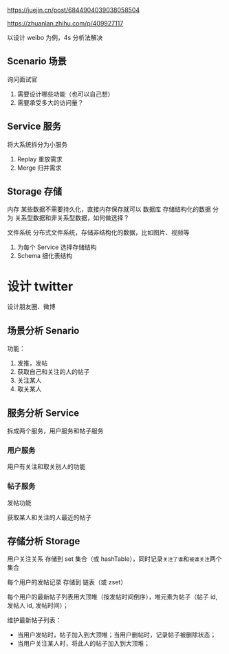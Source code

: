 https://juejin.cn/post/6844904039038058504

https://zhuanlan.zhihu.com/p/409927117

以设计 weibo 为例，4s 分析法解决

## Scenario 场景

询问面试官

1. 需要设计哪些功能（也可以自己想）
2. 需要承受多大的访问量？

## Service 服务

将大系统拆分为小服务

1. Replay 重放需求
2. Merge 归并需求

## Storage 存储

内存
某些数据不需要持久化，直接内存保存就可以
数据库
存储结构化的数据
分为 关系型数据和非关系型数据，如何做选择？

文件系统
分布式文件系统，存储非结构化的数据，比如图片、视频等

1. 为每个 Service 选择存储结构
2. Schema 细化表结构

# 设计 twitter

设计朋友圈、微博

## 场景分析 Senario

功能：

1. 发推，发帖
2. 获取自己和关注的人的帖子
3. 关注某人
4. 取关某人

## 服务分析 Service

拆成两个服务，用户服务和帖子服务

### 用户服务

用户有关注和取关别人的功能

### 帖子服务

发帖功能

获取某人和关注的人最近的帖子

## 存储分析 Storage

用户关注关系 存储到 set 集合（或 hashTable），同时记录`关注了谁`和`被谁关注`两个集合

每个用户的发帖记录 存储到 链表（或 zset）

每个用户的最新帖子列表用大顶堆（按发帖时间倒序），堆元素为帖子（帖子 id, 发帖人 id, 发帖时间）；

维护最新帖子列表：

- 当用户发帖时，帖子加入到大顶堆；当用户删帖时，记录帖子被删除状态；
- 当用户关注某人时，将此人的帖子加入到大顶堆；
